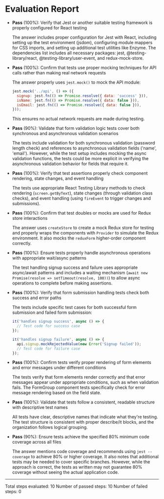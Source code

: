 # Evaluation Report

- **Pass** (100%): Verify that Jest or another suitable testing framework is properly configured for React testing
  
  The answer includes proper configuration for Jest with React, including setting up the test environment (jsdom), configuring module mappers for CSS imports, and setting up additional test utilities like Enzyme. The dependencies list includes all necessary packages: jest, @testing-library/react, @testing-library/user-event, and redux-mock-store.

- **Pass** (100%): Confirm that tests use proper mocking techniques for API calls rather than making real network requests
  
  The answer properly uses `jest.mock()` to mock the API module:
  ```javascript
  jest.mock('../api', () => ({
    signup: jest.fn(() => Promise.resolve({ data: 'success' })),
    isName: jest.fn(() => Promise.resolve({ data: false })),
    isEmail: jest.fn(() => Promise.resolve({ data: false })),
  }));
  ```
  This ensures no actual network requests are made during testing.

- **Pass** (90%): Validate that form validation logic tests cover both synchronous and asynchronous validation scenarios

  The tests include validation for both synchronous validation (password length check) and references to asynchronous validation fields ('name', 'email'). However, while the test setup includes mocking the async validation functions, the tests could be more explicit in verifying the asynchronous validation behavior for fields that require it.

- **Pass** (100%): Verify that test assertions properly check component rendering, state changes, and event handling
  
  The tests use appropriate React Testing Library methods to check rendering (`screen.getByText`), state changes (through validation class checks), and event handling (using `fireEvent` to trigger changes and submissions).

- **Pass** (100%): Confirm that test doubles or mocks are used for Redux store interactions
  
  The answer uses `createStore` to create a mock Redux store for testing and properly wraps the components with `Provider` to simulate the Redux environment. It also mocks the `reduxForm` higher-order component correctly.

- **Pass** (100%): Ensure tests properly handle asynchronous operations with appropriate wait/async patterns
  
  The test handling signup success and failure uses appropriate async/await patterns and includes a waiting mechanism (`await new Promise(resolve => setTimeout(resolve, 100))`) to allow async operations to complete before making assertions.

- **Pass** (100%): Verify that form submission handling tests check both success and error paths
  
  The tests include specific test cases for both successful form submission and failed form submission:
  ```javascript
  it('handles signup success', async () => {
    // Test code for success case
  });

  it('handles signup failure', async () => {
    api.signup.mockRejectedValue(new Error('Signup failed'));
    // Test code for failure case
  });
  ```

- **Pass** (100%): Confirm tests verify proper rendering of form elements and error messages under different conditions
  
  The tests verify that form elements render correctly and that error messages appear under appropriate conditions, such as when validation fails. The FormGroup component tests specifically check for error message rendering based on the field state.

- **Pass** (100%): Validate that tests follow a consistent, readable structure with descriptive test names
  
  All tests have clear, descriptive names that indicate what they're testing. The test structure is consistent with proper describe/it blocks, and the organization follows logical grouping.

- **Pass** (90%): Ensure tests achieve the specified 80% minimum code coverage across all files
  
  The answer mentions code coverage and recommends using `jest --coverage` to achieve 80% or higher coverage. It also notes that additional tests may be needed to cover specific branches. However, while the approach is correct, the tests as written may not guarantee 80% coverage without seeing the actual application code.

---

Total steps evaluated: 10
Number of passed steps: 10
Number of failed steps: 0